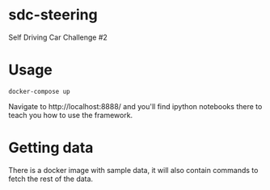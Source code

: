 # sdc-steering
Self Driving Car Challenge #2

# Usage
```
docker-compose up
```

Navigate to http://localhost:8888/ and you'll find ipython notebooks there to teach you how to use the framework.

# Getting data
There is a docker image with sample data, it will also contain commands to fetch the rest of the data.
